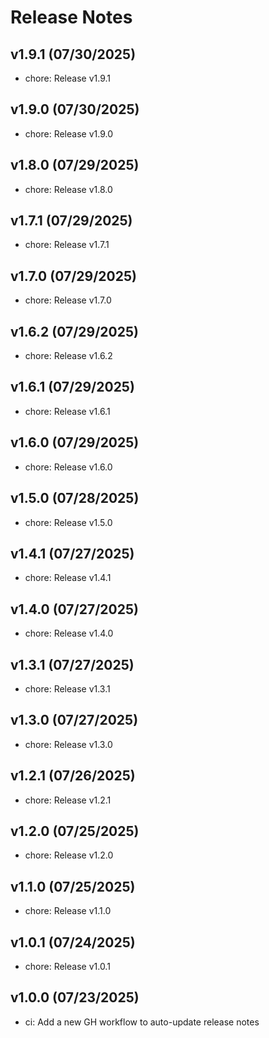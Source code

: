 Release Notes
=============

v1.9.1 (07/30/2025)
-------------------
- chore: Release v1.9.1

v1.9.0 (07/30/2025)
-------------------
- chore: Release v1.9.0

v1.8.0 (07/29/2025)
-------------------
- chore: Release v1.8.0

v1.7.1 (07/29/2025)
-------------------
- chore: Release v1.7.1

v1.7.0 (07/29/2025)
-------------------
- chore: Release v1.7.0

v1.6.2 (07/29/2025)
-------------------
- chore: Release v1.6.2

v1.6.1 (07/29/2025)
-------------------
- chore: Release v1.6.1

v1.6.0 (07/29/2025)
-------------------
- chore: Release v1.6.0

v1.5.0 (07/28/2025)
-------------------
- chore: Release v1.5.0

v1.4.1 (07/27/2025)
-------------------
- chore: Release v1.4.1

v1.4.0 (07/27/2025)
-------------------
- chore: Release v1.4.0

v1.3.1 (07/27/2025)
-------------------
- chore: Release v1.3.1

v1.3.0 (07/27/2025)
-------------------
- chore: Release v1.3.0

v1.2.1 (07/26/2025)
-------------------
- chore: Release v1.2.1

v1.2.0 (07/25/2025)
-------------------
- chore: Release v1.2.0

v1.1.0 (07/25/2025)
-------------------
- chore: Release v1.1.0

v1.0.1 (07/24/2025)
-------------------
- chore: Release v1.0.1

v1.0.0 (07/23/2025)
-------------------
- ci: Add a new GH workflow to auto-update release notes
